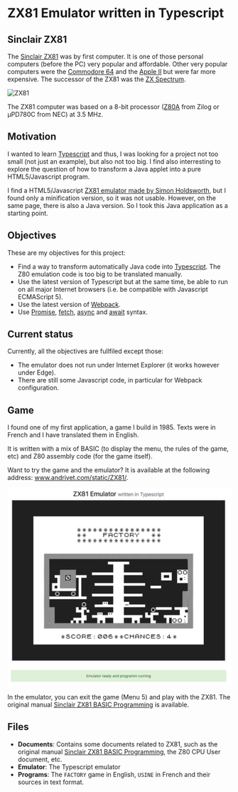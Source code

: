 # ZX81 Emulator written in Typescript

## Sinclair ZX81

The [Sinclair ZX81](https://en.wikipedia.org/wiki/ZX81) was by first computer. It is one of those personal computers (before the PC) very popular and affordable. 
Other very popular computers were the [Commodore 64](https://en.wikipedia.org/wiki/Commodore_64) and the [Apple II](https://en.wikipedia.org/wiki/Apple_II) but were far more expensive.
The successor of the ZX81 was the [ZX Spectrum](https://en.wikipedia.org/wiki/ZX_Spectrum).

![ZX81](https://upload.wikimedia.org/wikipedia/commons/thumb/8/8a/Sinclair-ZX81.png/320px-Sinclair-ZX81.png)

The ZX81 computer was based on a 8-bit processor ([Z80A](https://en.wikipedia.org/wiki/Zilog_Z80) from Zilog or µPD780C from NEC) at 3.5 MHz.

## Motivation

I wanted to learn [Typescript](https://www.typescriptlang.org) and thus, I was looking for a project not too small (not just an example), but also not too big.
I find also interresting to explore the question of how to transform a Java applet into a pure HTML5/Javascript program.

I find a HTML5/Javascript [ZX81 emulator made by Simon Holdsworth](http://www.zx81stuff.org.uk/zx81/jtyone.html), but I found only a minification version, so it was not usable.
However, on the same page, there is also a Java version. So I took this Java application as a starting point.

## Objectives

These are my objectives for this project:

* Find a way to transform automatically Java code into [Typescript](https://www.typescriptlang.org). The Z80 emulation code is too big to be translated manually.
* Use the latest version of Typescript but at the same time, be able to run on all major Internet browsers (i.e. be compatible with Javascript ECMAScript 5).
* Use the latest version of [Webpack](https://webpack.js.org).
* Use [Promise](https://developer.mozilla.org/en/docs/Web/JavaScript/Reference/Global_Objects/Promise), [fetch](https://developer.mozilla.org/en-US/docs/Web/API/Fetch_API), [async](https://developer.mozilla.org/en-US/docs/Web/JavaScript/Reference/Statements/async_function) and [await](https://developer.mozilla.org/en-US/docs/Web/JavaScript/Reference/Operators/await) syntax.

## Current status

Currently, all the objectives are fullfiled except those:

* The emulator does not run under Internet Explorer (it works however under Edge).
* There are still some Javascript code, in particular for Webpack configuration.

## Game

I found one of my first application, a game I build in 1985. Texts were in French and I have translated them in English.

It is written with a mix of BASIC (to display the menu, the rules of the game, etc) and Z80 assembly code (for the game itself).

Want to try the game and the emulator? It is available at the following address: www.andrivet.com/static/ZX81/.

[![FACTORY](https://github.com/andrivet/zx81-typescript-emulator/raw/master/Programs/FACTORY.png)](www.andrivet.com/static/ZX81/)

In the emulator, you can exit the game (Menu 5) and play with the ZX81. The original manual [Sinclair ZX81 BASIC Programming](https://github.com/andrivet/zx81-typescript-emulator/raw/master/Documents/Sinclair%20ZX81%20BASIC%20Programming.pdf) is available.

## Files

* **Documents**: Contains some documents related to ZX81, such as the original manual [Sinclair ZX81 BASIC Programming](https://github.com/andrivet/zx81-typescript-emulator/raw/master/Documents/Sinclair%20ZX81%20BASIC%20Programming.pdf), the Z80 CPU User document, etc.
* **Emulator**: The Typescript emulator
* **Programs**: The `FACTORY` game in English, `USINE` in French and their sources in text format.

